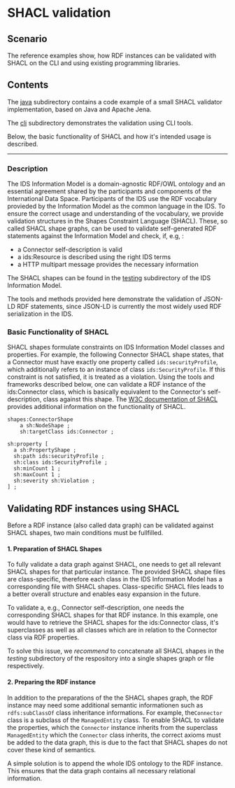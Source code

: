 # SHACL validation

## Scenario
The reference examples show, how RDF instances can be validated with SHACL on the CLI and using existing programming libraries.

## Contents

The [java](./java/) subdirectory contains a code example of a small SHACL validator implementation, based on Java and Apache Jena.

The [cli](./cli/) subdirectory demonstrates the validation using CLI tools.

Below, the basic functionality of SHACL and how it's intended usage is described.


********

### Description
The IDS Information Model is a domain-agnostic RDF/OWL ontology and an essential agreement shared by the participants and components of the International Data Space. Participants of the IDS use the RDF vocabulary provieded by the Information Model as the common language in the IDS.
To ensure the correct usage and understanding of the vocabulary, we provide validation structures in the Shapes Constraint Language (SHACL). These, so called SHACL shape graphs, can be used to validate self-generated RDF statements against the Information Model and check, if, e.g,  :
- a Connector self-description is valid
- a ids:Resource is described using the right IDS terms
- a HTTP multipart message provides the necessary information

The SHACL shapes can be found in the [testing](../testing) subdirectory of the IDS Information Model.

The tools and methods provided here demonstrate the validation of JSON-LD RDF statements, since JSON-LD is currently the most widely used RDF serialization in the IDS.




### Basic Functionality of SHACL
SHACL shapes formulate constraints on IDS Information Model classes and properties. For example, the following Connector SHACL shape states, that a Connector must have exactly one property called `ids:securityProfile`, which additionally refers to an instance of class `ids:SecurityProfile`. If this constraint is not satisfied, it is treated as a violation. Using the tools and frameworks described below, one can validate a RDF instance of the ids:Connector class, which is basically equivalent to the Connector's self-description, class against this shape. The [W3C documentation of SHACL](https://www.w3.org/TR/shacl/) provides additional information on the functionality of SHACL.
```
shapes:ConnectorShape
	a sh:NodeShape ;
	sh:targetClass ids:Connector ;

sh:property [
  a sh:PropertyShape ;          
  sh:path ids:securityProfile ;
  sh:class ids:SecurityProfile ;
  sh:minCount 1 ;
  sh:maxCount 1 ;
  sh:severity sh:Violation ;
] ;
```

## Validating RDF instances using SHACL

Before a RDF instance (also called data graph) can be validated against SHACL shapes, two main conditions must be fullfilled.

#### 1. Preparation of SHACL Shapes
To fully validate a data graph against SHACL, one needs to get all relevant SHACL shapes for that particular instance. The provided SHACL shape files are class-specific, therefore each class in the IDS Information Model has a corresponding file with SHACL shapes. Class-specific SHACL files leads to a better overall structure and enables easy expansion in the future.

To validate a, e.g., Connector self-description, one needs the corresponding SHACL shapes for that RDF instance. In this example, one would have to retrieve the SHACL shapes for the ids:Connector class, it's superclasses as well as all classes which are in relation to the Connector class via RDF properties.

To solve this issue, we _recommend_ to concatenate all SHACL shapes in the _testing_ subdirectory of the respository into a single shapes graph or file respectively.

#### 2. Preparing the RDF instance
In addition to the preparations of the the SHACL shapes graph, the RDF instance may need some additional semantic informationen such as `rdfs:subClassOf` class inheritance informations. For example, the`Connector` class is a subclass of the `ManagedEntity` class. To enable SHACL to validate the properties, which the `Connector` instance inherits from the superclass `ManagedEntity` which the `Connector` class inherits, the correct axioms must be added to the data graph, this is due to the fact that SHACL shapes do not cover these kind of semantics.

A simple solution is to append the whole IDS ontology to the RDF instance. This ensures that the data graph contains all necessary relational information.
